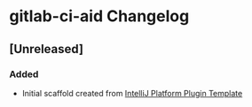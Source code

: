 <!-- Keep a Changelog guide -> https://keepachangelog.com -->

# gitlab-ci-aid Changelog

## [Unreleased]
### Added
- Initial scaffold created from [IntelliJ Platform Plugin Template](https://github.com/JetBrains/intellij-platform-plugin-template)
